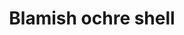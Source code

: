 ---
layout: item
title: Blamish ochre shell
item-id: 3349
datatable: true
id: 3349
name: "Blamish ochre shell"
members: true
lowalch: 60
highalch: 90
examine: "A large muddy yellow coloured blamish snail shell, looks protective."
monsters:
  - id: 2646
    name: "Ochre Blamish Snail"
    members: true
    combat_level: 10
    wiki_url: "https://oldschool.runescape.wiki/w/Ochre_Blamish_Snail#Round"
    drops:
      - quantity: "1"
        rarity: 1
        drop_requirements: null
  - id: 2651
    name: "Ochre Blamish Snail"
    members: true
    combat_level: 15
    wiki_url: "https://oldschool.runescape.wiki/w/Ochre_Blamish_Snail#Pointed"
    drops:
      - quantity: "1"
        rarity: 1
        drop_requirements: null
---